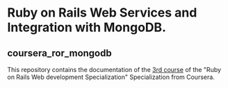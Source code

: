 # Ruby on Rails Web Services and Integration with MongoDB.

## coursera_ror_mongodb

This repository contains the documentation of the [3rd course](https://www.coursera.org/learn/ruby-on-rails-web-services-mongodb/home/week/1) of the "Ruby on Rails Web development Specialization" Specialization from Coursera.
